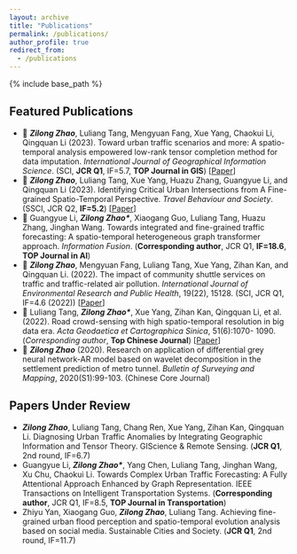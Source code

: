 ```yaml
---
layout: archive
title: "Publications"
permalink: /publications/
author_profile: true
redirect_from:
  - /publications
---
```


{% include base_path %}


## Featured Publications
  - 📄 ***Zilong Zhao***, Luliang Tang, Mengyuan Fang, Xue Yang, Chaokui Li, Qingquan Li (2023). Toward urban traffic scenarios and more: A spatio-temporal analysis empowered low-rank tensor completion method for data imputation. *International Journal of Geographical Information Science*. (SCI, **JCR Q1**, IF=5.7, **TOP Journal in GIS**) [[Paper](https://www.tandfonline.com/doi/full/10.1080/13658816.2023.2234434)]
  - 📄 ***Zilong Zhao***, Luliang Tang, Xue Yang, Huazu Zhang, Guangyue Li, and Qingquan Li (2023). Identifying Critical Urban Intersections from A Fine-grained Spatio-Temporal Perspective. *Travel Behaviour and Society*. (SSCI, JCR Q2, **IF=5.2**) [[Paper](https://doi.org/10.1016/j.tbs.2023.100649)]
  - 📄 Guangyue Li, ***Zilong Zhao\****, Xiaogang Guo, Luliang Tang, Huazu Zhang, Jinghan Wang. Towards integrated and fine-grained traffic forecasting: A spatio-temporal heterogeneous graph transformer approach. *Information Fusion*. (**Corresponding author**, JCR Q1, **IF=18.6**, **TOP Journal in AI**)
  - 📄 ***Zilong Zhao***, Mengyuan Fang, Luliang Tang, Xue Yang, Zihan Kan, and Qingquan Li. (2022). The impact of community shuttle services on traffic and traffic-related air pollution. *International Journal of Environmental Research and Public Health*, 19(22), 15128. (SCI, JCR Q1, IF=4.6 (2022)) [[Paper](https://www.mdpi.com/1660-4601/19/22/15128)]
  - 📄 Luliang Tang, ***Zilong Zhao\****, Xue Yang, Zihan Kan, Qingquan Li, et al. (2022). Road crowd-sensing with high spatio-temporal resolution in big data era. *Acta Geodaetica et Cartographica Sinica*, 51(6):1070- 1090. (*Corresponding author*, **Top Chinese Journal**) [[Paper](http://xb.chinasmp.com/article/2022/1001-1595/20220625.htm)]
  - 📄 ***Zilong Zhao*** (2020). Research on application of differential grey neural network-AR model based on wavelet decomposition in the settlement prediction of metro tunnel. *Bulletin of Surveying and Mapping*, 2020(S1):99-103. (Chinese Core Journal)

## Papers Under Review
  - ***Zilong Zhao***, Luliang Tang, Chang Ren, Xue Yang, Zihan Kan, Qingquan Li. Diagnosing Urban Traffic Anomalies by Integrating Geographic Information and Tensor Theory. GIScience & Remote Sensing. (**JCR Q1**, 2nd round, IF=6.7)
  - Guangyue Li, ***Zilong Zhao\****, Yang Chen, Luliang Tang, Jinghan Wang, Xu Chu, Chaokui Li. Towards Complex Urban Traffic Forecasting: A Fully Attentional Approach Enhanced by Graph Representation. IEEE Transactions on Intelligent Transportation Systems. (**Corresponding author**, JCR Q1, IF=8.5, **TOP Journal in Transportation**)
  - Zhiyu Yan, Xiaogang Guo, ***Zilong Zhao***, Luliang Tang. Achieving fine-grained urban flood perception and spatio-temporal evolution analysis based on social media. Sustainable Cities and Society. (**JCR Q1**, 2nd round, IF=11.7)
